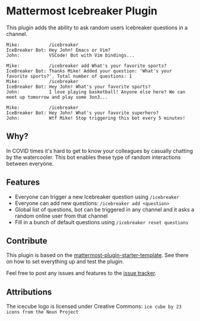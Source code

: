 # Mattermost Icebreaker Plugin
This plugin adds the ability to ask random users Icebreaker questions in a channel.

```
Mike:           /icebreaker
IceBreaker Bot: Hey John! Emacs or Vim?
John:           VSCode! But with Vim bindings...
```

```
Mike:           /icebreaker add What's your favorite sports?
IceBreaker Bot: Thanks Mike! Added your question: 'What's your favorite sports?'. Total number of questions: 1
Mike:           /icebreaker
IceBreaker Bot: Hey John! What's your favorite sports?
John:           I love playing basketball! Anyone else here? We can meet up tomorrow and play some 3on3...
```

```
Mike:           /icebreaker
IceBreaker Bot: Hey John! What's your favorite superhero?
John:           Wtf Mike! Stop triggering this bot every 5 minutes!
```

## Why?
In COVID times it's hard to get to know your colleagues by casually chatting by the watercooler. This bot enables these type of random interactions between everyone.

## Features
* Everyone can trigger a new Icebreaker question using `/icebreaker`
* Everyone can add new questions: `/icebreaker add <question>`
* Global list of questions, bot can be triggered in any channel and it asks a random online user from that channel
* Fill in a bunch of default questions using `/icebreaker reset questions`

## Contribute
This plugin is based on the [mattermost-plugin-starter-template](https://github.com/mattermost/mattermost-plugin-starter-template). See there on how to set everything up and test the plugin.

Feel free to post any issues and features to the [issue tracker](https://github.com/monsdar/mattermost-icebreaker-plugin/issues).

## Attributions
The icecube logo is licensed under Creative Commons: `ice cube by 23 icons from the Noun Project`
